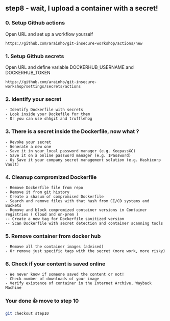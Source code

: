 ## step8 - wait, I upload a container with a secret!

### 0. Setup Github actions   
Open URL and set up a workflow yourself
```
https://github.com/arainho/git-insecure-workshop/actions/new 
```

### 1. Setup Github secrets   
Open URL and define variable DOCKERHUB_USERNAME and DOCKERHUB_TOKEN
```
https://github.com/arainho/git-insecure-workshop/settings/secrets/actions
```

### 2. Identify your secret
```
- Identify Dockerfile with secrets 
- Look inside your Dockefile for them
- Or you can use shhgit and trufflehog 
```

### 3. There is a secret inside the Dockerfile, now what ?
```
- Revoke your secret
- Generate a new one
- Save it in your local password manager (e.g. KeepassXC)
- Save it on a online password manager (e.g. 1Password)
- Os Save it your company secret management solution (e.g. Hashicorp Vault)
```

### 4. Cleanup compromized Dockerfile
```
- Remove Dockerfile file from repo
- Remove it from git history 
- Create a shasum of compromised Dockerfile
- Search and remove files with that hash from CI/CD systems and Buckets
- Remove and block compromized container versions in Container registries ( Cloud and on-prem )
-- Create a new tag for Dockerfile sanitized version 
-- Scan Dockerfile with secret detection and container scanning tools 
```

### 5. Remove container from docker hub
```
- Remove all the container images (advised)
- Or remove just specific tags with the secret (more work, more risky) 
```

### 6. Check if your content is saved online
```
- We never know if someone saved the content or not!
- Check number of downloads of your image
- Verify existence of container in the Internet Archive, Wayback Machine 
```

### Your done 👍 move to step 10 
```bash
git checkout step10
```
